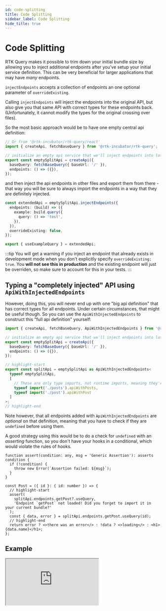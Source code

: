 ```yaml
---
id: code-splitting
title: Code Splitting
sidebar_label: Code Splitting
hide_title: true
---
```


# Code Splitting

RTK Query makes it possible to trim down your initial bundle size by allowing you to inject additional endpoints after you've setup your initial service definition. This can be very beneficial for larger applications that may have _many_ endpoints.

`injectEndpoints` accepts a collection of endpoints an one optional parameter of `overrideExisting`.

Calling `injectEndpoints` will inject the endpoints into the original API, but also give you that same API with correct types for these endpoints back. (Unfortunately, it cannot modify the types for the original crossing over files).

So the most basic approach would be to have one empty central api definition:

```ts title="Basic setup"
// Or from '@rtk-incubator/rtk-query/react'
import { createApi, fetchBaseQuery } from '@rtk-incubator/rtk-query';

// initialize an empty api service that we'll inject endpoints into later as needed
export const emptySplitApi = createApi({
  baseQuery: fetchBaseQuery({ baseUrl: '/' }),
  endpoints: () => ({}),
});
```

and then inject the api endpoints in other files and export them from there - that way you will be sure to always import the endpoints in a way that they are definitely injected.

```ts title="Injecting & exporting additional endpoints"
const extendedApi = emptySplitApi.injectEndpoints({
  endpoints: (build) => ({
    example: build.query({
      query: () => 'test',
    }),
  }),
  overrideExisting: false,
});

export { useExampleQuery } = extendedApi;
```

:::tip
You will get a warning if you inject an endpoint that already exists in development mode when you don't explicitly specify `overrideExisting: true`. You **will not see this in production** and the existing endpoint will just be overriden, so make sure to account for this in your tests.
:::

## Typing a "completely injected" API using `ApiWithInjectedEndpoints`

However, doing this, you will never end up with one "big api definition" that has correct types for all endpoints. Under certain circumstances, that might be useful though. So you can use the `ApiWithInjectedEndpoints` to construct this "full api definition" yourself:

```ts title="Declaring an API using ApiWithInjectedEndpoints"
import { createApi, fetchBaseQuery, ApiWithInjectedEndpoints } from '@rtk-incubator/rtk-query';

// initialize an empty api service that we'll inject endpoints into later as needed
export const emptySplitApi = createApi({
  baseQuery: fetchBaseQuery({ baseUrl: '/' }),
  endpoints: () => ({}),
});

// highlight-start
export const splitApi = emptySplitApi as ApiWithInjectedEndpoints<
  typeof emptySplitApi,
  [
    // These are only type imports, not runtime imports, meaning they're not included in the initial bundle
    typeof import('./posts').apiWithPosts,
    typeof import('./post').apiWithPost
  ]
>;
// highlight-end
```

Note however, that all endpoints added with `ApiWithInjectedEndpoints` are _optional_ on that definition, meaning that you have to check if they are `undefined` before using them.

A good strategy using this would be to do a check for `undefined` with an _asserting_ function, so you don't have your hooks in a conditional, which would violate the rules of hooks.

```tsx title="Using a type assertion"
function assert(condition: any, msg = 'Generic Assertion'): asserts condition {
  if (!condition) {
    throw new Error(`Assertion failed: ${msg}`);
  }
}

const Post = ({ id }: { id: number }) => {
  // highlight-start
  assert(
    splitApi.endpoints.getPost?.useQuery,
    'Endpoint `getPost` not loaded! Did you forget to import it in your current bundle?'
  );
  const { data, error } = splitApi.endpoints.getPost.useQuery(id);
  // highlight-end
  return error ? <>there was an error</> : !data ? <>loading</> : <h1>{data.name}</h1>;
};
```

## Example

<iframe
  src="https://codesandbox.io/embed/concepts-code-splitting-9cll0?fontsize=12&hidenavigation=1&theme=dark&module=%2Fsrc%2Ffeatures%2Fposts%2FPostsManager.tsx"
  style={{ width: '100%', height: '600px', border: 0, borderRadius: '4px', overflow: 'hidden' }}
     title="Concepts Code Splitting"
  allow="geolocation; microphone; camera; midi; vr; accelerometer; gyroscope; payment; ambient-light-sensor; encrypted-media; usb"
  sandbox="allow-modals allow-forms allow-popups allow-scripts allow-same-origin"
></iframe>
